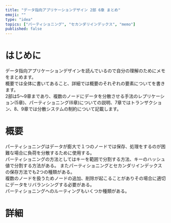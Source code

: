 ```yaml
---
title: "データ指向アプリケーションデザイン 2部 6章 まとめ"
emoji: ""
type: "idea"
topics: ["パーティショニング", "セカンダリインデックス", "memo"]
published: false
---
```

# はじめに
データ指向アプリケーションデザインを読んでいるので自分の理解のためにメモをまとめます。  
概要では全体に書いてあること、詳細では概要のそれぞれの要素についてを書きます。  
2部は5〜9章まであり、複数のノードにデータを分散させる手法のレプリケーション(5章)、パーティショニング(6章)についての説明、7章ではトランザクション、8、9章では分散システムの制約について記載します。

# 概要
パーティショニングはデータが膨大で１つのノードでは保存、処理をするのが困難な場合に負荷を分散するために使用する。  
パーティショニングの方法としてはキーを範囲で分割する方法、キーのハッシュ値で分割する方法がある。
またパーティショニングとセカンダリインデックスの保存方法でも2つの種類がある。  
複数のノードを扱うためノードの追加、削除が起こることがありその場合に適切にデータをリバランシングする必要がある。  
パーティショニングへのルーティングもいくつか種類がある。  


# 詳細
